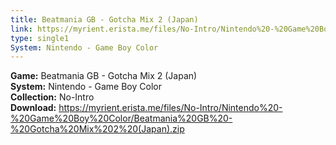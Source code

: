 ```yaml
---
title: Beatmania GB - Gotcha Mix 2 (Japan)
link: https://myrient.erista.me/files/No-Intro/Nintendo%20-%20Game%20Boy%20Color/Beatmania%20GB%20-%20Gotcha%20Mix%202%20(Japan).zip
type: single1
System: Nintendo - Game Boy Color
---
```

<b>Game:</b> Beatmania GB - Gotcha Mix 2 (Japan)<br>
<b>System:</b> Nintendo - Game Boy Color<br>
<b>Collection:</b> No-Intro<br>
<b>Download:</b> https://myrient.erista.me/files/No-Intro/Nintendo%20-%20Game%20Boy%20Color/Beatmania%20GB%20-%20Gotcha%20Mix%202%20(Japan).zip